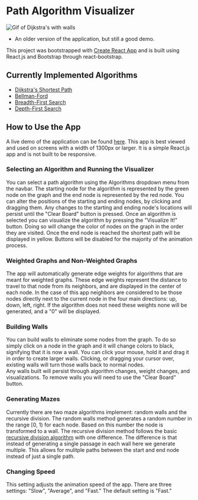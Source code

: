 # Path Algorithm Visualizer

![Gif of Dijkstra's with walls](https://github.com/agrant16/path-algorithm-visualizer/blob/master/path-visualizer-gif.gif)

- An older version of the application, but still a good demo.

This project was bootstrapped with [Create React App](https://github.com/facebook/create-react-app) and is built using React.js and Bootstrap through react-bootstrap.

## Currently Implemented Algorithms

- [Dijkstra's Shortest Path](https://en.wikipedia.org/w/index.php?title=Special:Search&search=Dijkstra%27s+algorithm)
- [Bellman-Ford](https://en.wikipedia.org/wiki/Bellman–Ford_algorithm)
- [Breadth-First Search](https://en.wikipedia.org/wiki/Breadth-first_search)
- [Depth-First Search](https://en.wikipedia.org/wiki/Depth-first_search)

## How to Use the App

A live demo of the application can be found [here](http://agrant16.github.io/path-algorithm-visualizer).
This app is best viewed and used on screens with a width of 1300px or larger.
It is a simple React.js app and is not built to be responsive.

### Selecting an Algorithm and Running the Visualizer

You can select a path algorithm using the Algorithms dropdown menu from the navbar.
The starting node for the algorithm is represented by the green node on the graph and the end node is represented by the red node.
You can alter the positions of the starting and ending nodes, by clicking and dragging them.
Any changes to the starting and ending node's locations will persist until the "Clear Board" button is pressed.
Once an algorithm is selected you can visualize the algorithm by pressing the "Visualize It!" button.
Doing so will change the color of nodes on the graph in the order they are visited.
Once the end node is reached the shortest path will be displayed in yellow.
Buttons will be disabled for the majority of the animation process.

### Weighted Graphs and Non-Weighted Graphs

The app will automatically generate edge weights for algorithms that are meant for weighted graphs.
These edge weights represent the distance to travel to that node from its neighbors, and are displayed in the center of each node.
In the case of this app neighbors are considered to be those nodes directly next to the current node in the four main directions: up, down, left, right.
If the algorithm does not need these weights none will be generated, and a "0" will be displayed.

### Building Walls

You can build walls to eliminate some nodes from the graph.
To do so simply click on a node in the graph and it will change colors to black, signifying that it is now a wall.
You can click your mouse, hold it and drag it in order to create larger walls.
Clicking, or dragging your cursor over, existing walls will turn those walls back to normal nodes.  
Any walls built will persist through algorithm changes, weight changes, and visualizations.
To remove walls you will need to use the "Clear Board" button.

### Generating Mazes

Currently there are two maze algorithms implement: random walls and the recursive division.
The random walls method generates a random number in the range [0, 1) for each node.
Based on this number the node is transformed to a wall.
The recursive division method follows the basic [recursive division algorithm](https://en.wikipedia.org/wiki/Maze_generation_algorithm#Recursive_division_method) with one difference.
The difference is that instead of generating a single passage in each wall here we generate multiple.
This allows for mulitple paths between the start and end node instead of just a single path.

### Changing Speed

This setting adjusts the animation speed of the app.
There are three settings: "Slow", "Average", and "Fast."
The default setting is "Fast."
